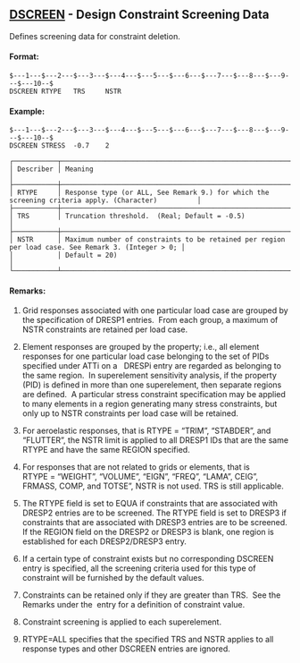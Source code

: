 ## [DSCREEN](https://help.hexagonmi.com/bundle/MSC_Nastran_2022.4/page/Nastran_Combined_Book/qrg/bulkde/TOC.DSCREEN.xhtml) - Design Constraint Screening Data

Defines screening data for constraint deletion.

#### Format:

```nastran
$---1---$---2---$---3---$---4---$---5---$---6---$---7---$---8---$---9---$---10--$
DSCREEN RTYPE   TRS     NSTR                                                    
```
#### Example:

```nastran
$---1---$---2---$---3---$---4---$---5---$---6---$---7---$---8---$---9---$---10--$
DSCREEN STRESS  -0.7    2                                                       
```
```text
┌───────────┬────────────────────────────────────────────────────────────────────────────────────────────────────┐
│ Describer │ Meaning                                                                                            │
├───────────┼────────────────────────────────────────────────────────────────────────────────────────────────────┤
│ RTYPE     │ Response type (or ALL, See Remark 9.) for which the screening criteria apply. (Character)          │
├───────────┼────────────────────────────────────────────────────────────────────────────────────────────────────┤
│ TRS       │ Truncation threshold.  (Real; Default = -0.5)                                                      │
├───────────┼────────────────────────────────────────────────────────────────────────────────────────────────────┤
│ NSTR      │ Maximum number of constraints to be retained per region per load case. See Remark 3. (Integer > 0; │
│           │ Default = 20)                                                                                      │
└───────────┴────────────────────────────────────────────────────────────────────────────────────────────────────┘
```
#### Remarks:

1. Grid responses associated with one particular load case are grouped by the specification of DRESP1 entries.  From each group, a maximum of NSTR constraints are retained per load case.

2. Element responses are grouped by the property; i.e., all element responses for one particular load case belonging to the set of PIDs specified under ATTi on a   DRESPi entry are regarded as belonging to the same region.  In superelement sensitivity analysis, if the property (PID) is defined in more than one superelement, then separate regions are defined.  A particular stress constraint specification may be applied to many elements in a region generating many stress constraints, but only up to NSTR constraints per load case will be retained.

3. For aeroelastic responses, that is RTYPE = “TRIM”, “STABDER”, and “FLUTTER”, the NSTR limit is applied to all DRESP1 IDs that are the same RTYPE and have the same REGION specified.

4. For responses that are not related to grids or elements, that is RTYPE = “WEIGHT”, “VOLUME”, “EIGN”, “FREQ”, “LAMA”, CEIG”, FRMASS, COMP, and TOTSE”, NSTR is not used. TRS is still applicable.

5. The RTYPE field is set to EQUA if constraints that are associated with DRESP2 entries are to be screened. The RTYPE field is set to DRESP3 if constraints that are associated with DRESP3 entries are to be screened. If the REGION field on the DRESP2 or DRESP3 is blank, one region is established for each DRESP2/DRESP3 entry.

6. If a certain type of constraint exists but no corresponding DSCREEN entry is specified, all the screening criteria used for this type of constraint will be furnished by the default values.

7. Constraints can be retained only if they are greater than TRS.  See the Remarks under the   entry for a definition of constraint value.

8. Constraint screening is applied to each superelement.

9. RTYPE=ALL specifies that the specified TRS and NSTR applies to all response types and other DSCREEN entries are ignored.

